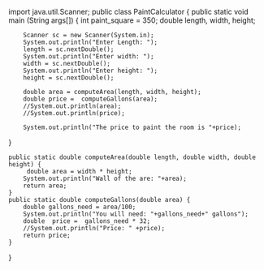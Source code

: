 import java.util.Scanner;
public class PaintCalculator {
    public static void main (String args[]) {
        int paint_square = 350;
        double length, width, height; 

        Scanner sc = new Scanner(System.in);
        System.out.println("Enter Length: ");
        length = sc.nextDouble();
        System.out.println("Enter width: ");
        width = sc.nextDouble();
        System.out.println("Enter height: ");
        height = sc.nextDouble();

        double area = computeArea(length, width, height);
        double price =  computeGallons(area);
        //System.out.println(area);
        //System.out.println(price);

        System.out.println("The price to paint the room is "+price);  
}

    public static double computeArea(double length, double width, double height) {
         double area = width * height;
        System.out.println("Wall of the are: "+area);
        return area;
    }
    public static double computeGallons(double area) {
        double gallons_need = area/100;
        System.out.println("You will need: "+gallons_need+" gallons");
        double  price =  gallons_need * 32;
        //System.out.println("Price: " +price);
        return price;
    }


}
